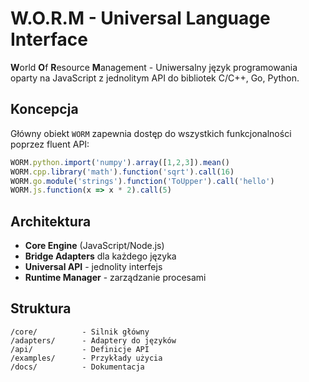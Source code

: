 # W.O.R.M - Universal Language Interface

**W**orld **O**f **R**esource **M**anagement - Uniwersalny język programowania oparty na JavaScript z jednolitym API do bibliotek C/C++, Go, Python.

## Koncepcja

Główny obiekt `WORM` zapewnia dostęp do wszystkich funkcjonalności poprzez fluent API:

```javascript
WORM.python.import('numpy').array([1,2,3]).mean()
WORM.cpp.library('math').function('sqrt').call(16)
WORM.go.module('strings').function('ToUpper').call('hello')
WORM.js.function(x => x * 2).call(5)
```

## Architektura

- **Core Engine** (JavaScript/Node.js)
- **Bridge Adapters** dla każdego języka
- **Universal API** - jednolity interfejs
- **Runtime Manager** - zarządzanie procesami

## Struktura

```
/core/          - Silnik główny
/adapters/      - Adaptery do języków
/api/           - Definicje API
/examples/      - Przykłady użycia
/docs/          - Dokumentacja
```